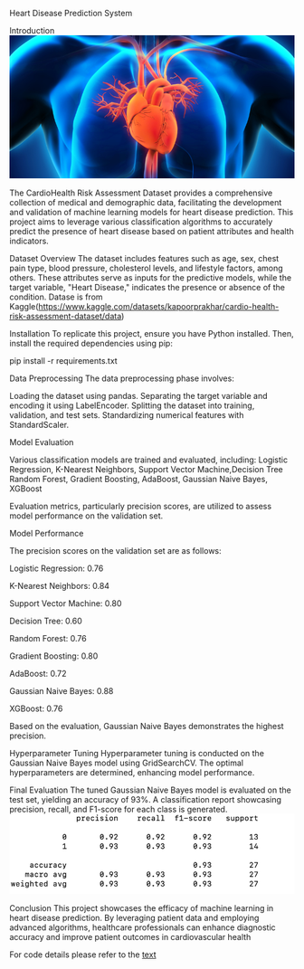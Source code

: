 Heart Disease Prediction System

Introduction
![alt text](image-1.png)

The CardioHealth Risk Assessment Dataset provides a comprehensive collection of medical and demographic data, facilitating the development and validation of machine learning models for heart disease prediction. This project aims to leverage various classification algorithms to accurately predict the presence of heart disease based on patient attributes and health indicators.

Dataset Overview
The dataset includes features such as age, sex, chest pain type, blood pressure, cholesterol levels, and lifestyle factors, among others. These attributes serve as inputs for the predictive models, while the target variable, "Heart Disease," indicates the presence or absence of the condition. Datase is from Kaggle(https://www.kaggle.com/datasets/kapoorprakhar/cardio-health-risk-assessment-dataset/data)

Installation
To replicate this project, ensure you have Python installed. Then, install the required dependencies using pip:

pip install -r requirements.txt


Data Preprocessing
The data preprocessing phase involves:

Loading the dataset using pandas.
Separating the target variable and encoding it using LabelEncoder.
Splitting the dataset into training, validation, and test sets.
Standardizing numerical features with StandardScaler.

Model Evaluation

Various classification models are trained and evaluated, including:
Logistic Regression, K-Nearest Neighbors, Support Vector Machine,Decision Tree
Random Forest, Gradient Boosting, AdaBoost, Gaussian Naive Bayes, XGBoost

Evaluation metrics, particularly precision scores, are utilized to assess model performance on the validation set.

Model Performance

The precision scores on the validation set are as follows:

Logistic Regression: 0.76

K-Nearest Neighbors: 0.84

Support Vector Machine: 0.80

Decision Tree: 0.60

Random Forest: 0.76

Gradient Boosting: 0.80

AdaBoost: 0.72

Gaussian Naive Bayes: 0.88

XGBoost: 0.76

Based on the evaluation, Gaussian Naive Bayes demonstrates the highest precision.


Hyperparameter Tuning
Hyperparameter tuning is conducted on the Gaussian Naive Bayes model using GridSearchCV. The optimal hyperparameters are determined, enhancing model performance.


Final Evaluation
The tuned Gaussian Naive Bayes model is evaluated on the test set, yielding an accuracy of 93%. A classification report showcasing precision, recall, and F1-score for each class is generated.
![alt text](image.png)

Conclusion
This project showcases the efficacy of machine learning in heart disease prediction. By leveraging patient data and employing advanced algorithms, healthcare professionals can enhance diagnostic accuracy and improve patient outcomes in cardiovascular health

For code details please refer to the [text](heart_different_models_predict.py)
